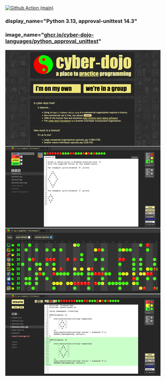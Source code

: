 [![Github Action (main)](https://github.com/cyber-dojo-start-points/python-approval-unittest/actions/workflows/main.yml/badge.svg)](https://github.com/cyber-dojo-start-points/python-approval-unittest/actions)

### display_name="Python 3.13, approval-unittest 14.3"
### image_name="[ghcr.io/cyber-dojo-languages/python_approval_unittest](https://github.com/cyber-dojo-languages/python-approval-unittest/pkgs/container/python_approval_unittest)"

![cyber-dojo.org home page](https://github.com/cyber-dojo/cyber-dojo/blob/master/shared/home_page_snapshot.png)
